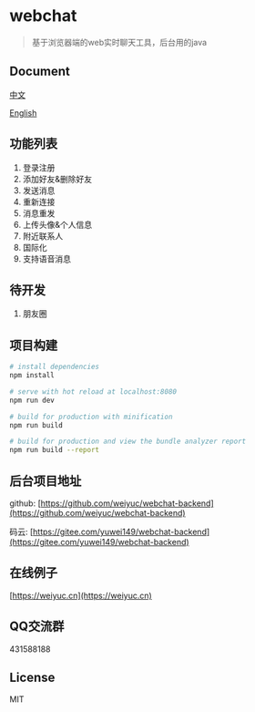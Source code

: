 # webchat

> 基于浏览器端的web实时聊天工具，后台用的java
## Document
[中文](https://github.com/weiyuc/webchat/blob/master/README.md)

[English](https://github.com/weiyuc/webchat/blob/master/README_EN.md)

## 功能列表
1. 登录注册
2. 添加好友&删除好友
3. 发送消息
4. 重新连接
5. 消息重发
6. 上传头像&个人信息
7. 附近联系人
8. 国际化
9. 支持语音消息
## 待开发
1. 朋友圈
## 项目构建

``` bash
# install dependencies
npm install

# serve with hot reload at localhost:8080
npm run dev

# build for production with minification
npm run build

# build for production and view the bundle analyzer report
npm run build --report
```

## 后台项目地址
github: [https://github.com/weiyuc/webchat-backend](https://github.com/weiyuc/webchat-backend)

码云: [https://gitee.com/yuwei149/webchat-backend](https://gitee.com/yuwei149/webchat-backend)

## 在线例子
[https://weiyuc.cn](https://weiyuc.cn)

## QQ交流群
431588188

## License

MIT
